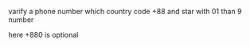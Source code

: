 varify a phone number which country code
+88 and star with 01 than 9 number

here +880 is optional


